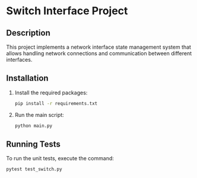 # Switch Interface Project

## Description

This project implements a network interface state management system that allows handling network connections and communication between different interfaces.


## Installation

1. Install the required packages:
    ```bash
    pip install -r requirements.txt
    ```

2. Run the main script:
    ```bash
    python main.py
    ```

## Running Tests

To run the unit tests, execute the command:
```bash
pytest test_switch.py
